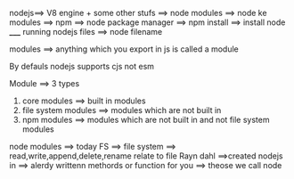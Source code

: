 nodejs==> V8 engine + some other stufs
==> node modules ==> node ke modules
==> npm ==> node package manager
==> npm install ==> install node **\_\_\_**
running nodejs files ==> node filename

modules ==> anything which you export in js is called a module

By defauls nodejs supports cjs not esm

Module ==> 3 types
1. core modules ==> built in modules
2. file system modules ==> modules which are not built in
3. npm modules ==> modules which are not built in and not file system modules

node modules ==> today
FS ==> file system ==> read,write,append,delete,rename relate to file
Rayn dahl ==>created nodejs in  ==> alerdy writtenn methords or function for you ==> theose we call node  